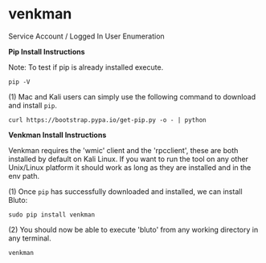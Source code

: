 # venkman
Service Account / Logged In User Enumeration


**Pip Install Instructions**

Note: To test if pip is already installed execute.

`pip -V`

(1) Mac and Kali users can simply use the following command to download and install `pip`.

`curl https://bootstrap.pypa.io/get-pip.py -o - | python`

**Venkman Install Instructions**

Venkman requires the 'wmic' client and the 'rpcclient', these are both installed by default on Kali Linux. If you want to run the tool on any other Unix/Linux platform it should work as long as they are installed and in the env path.

(1) Once `pip` has successfully downloaded and installed, we can install Bluto:

`sudo pip install venkman`

(2) You should now be able to execute 'bluto' from any working directory in any terminal.
 
`venkman`
